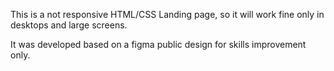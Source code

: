 This is a not responsive HTML/CSS Landing page, so it will work fine only in desktops and large screens.

It was developed based on a figma public design for skills improvement only.
